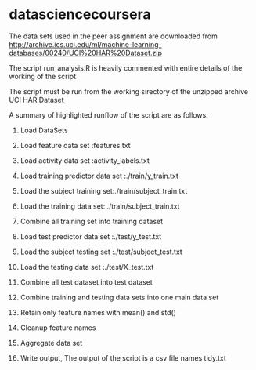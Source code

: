 datasciencecoursera
===================
The data sets used in the peer assignment are downloaded from http://archive.ics.uci.edu/ml/machine-learning-databases/00240/UCI%20HAR%20Dataset.zip

The script run_analysis.R is heavily commented with entire details of the working of the script

The script must be run from the working sirectory of the unzipped archive UCI HAR Dataset

A summary of highlighted runflow of the script are as follows.

1.  Load DataSets
  1.  Load feature data set :features.txt
  2.  Load activity data set :activity_labels.txt
  3.  Load training predictor data set :./train/y_train.txt
  4.  Load the subject training set:./train/subject_train.txt
  5.  Load the training data set: ./train/subject_train.txt
  6.  Combine all training set into training dataset
  7.  Load test predictor data set :./test/y_test.txt
  8.  Load the subject testing set :./test/subject_test.txt
  9.  Load the testing data set :./test/X_test.txt
  6.  Combine all test dataset into test dataset  

2.  Combine training and testing data sets into one main data set

3.  Retain only feature names with mean() and std() 

4.  Cleanup feature names

5.  Aggregate data set

6.  Write output, The output of the script is a csv file names tidy.txt